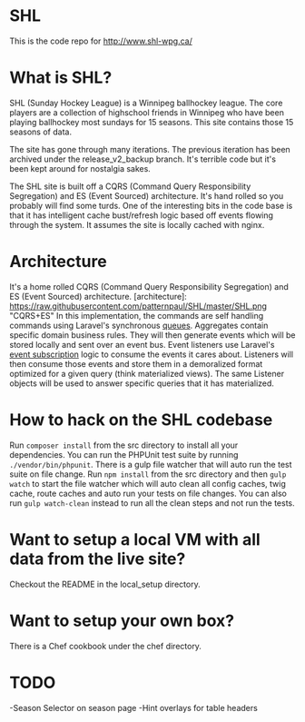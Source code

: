 SHL
===========
This is the code repo for http://www.shl-wpg.ca/

What is SHL?
==============
SHL (Sunday Hockey League) is a Winnipeg ballhockey league. The core players are a collection of highschool friends in Winnipeg who have been playing ballhockey most sundays for 15 seasons. This site contains those 15 seasons of data.

The site has gone through many iterations. The previous iteration has been archived under the release_v2_backup branch. It's terrible code but it's been kept around for nostalgia sakes.

The SHL site is built off a CQRS (Command Query Responsibility Segregation) and ES (Event Sourced) architecture. It's hand rolled so you probably will find some turds. One of the interesting bits in the code base is that it has intelligent cache bust/refresh logic based off events flowing through the system. It assumes the site is locally cached with nginx.

Architecture
============
It's a home rolled CQRS (Command Query Responsibility Segregation) and ES (Event Sourced) architecture.
[architecture]: https://raw.githubusercontent.com/patternpaul/SHL/master/SHL.png "CQRS+ES"
In this implementation, the commands are self handling commands using Laravel's synchronous [queues](https://laravel.com/docs/5.2/queues). Aggregates contain specific domain business rules. They will then generate events which will be stored locally and sent over an event bus. Event listeners use Laravel's [event subscription](https://laravel.com/docs/5.2/events#event-subscribers) logic to consume the events it cares about. Listeners will then consume those events and store them in a demoralized format optimized for a given query (think materialized views). The same Listener objects will be used to answer specific queries that it has materialized. 

 
How to hack on the SHL codebase
=======================
Run `composer install` from the src directory to install all your dependencies. You can run the PHPUnit test suite by running `./vendor/bin/phpunit`. There is a gulp file watcher that will auto run the test suite on file change. Run `npm install` from the src directory and then `gulp watch` to start the file watcher which will auto clean all config caches, twig cache, route caches and auto run your tests on file changes. You can also run `gulp watch-clean` instead to run all the clean steps and not run the tests.

Want to setup a local VM with all data from the live site?
===========================================================
Checkout the README in the local_setup directory.

Want to setup your own box?
===========================
There is a Chef cookbook under the chef directory.

TODO
====
-Season Selector on season page
-Hint overlays for table headers



